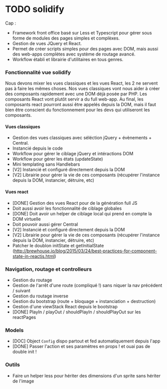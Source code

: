 # TODO solidify

Cap :

- Framework front office basé sur Less et Typescript pour gérer sous forme de modules des pages simples et complèxes.
- Gestion de vues JQuery et React.
- Permet de créer scripts simples pour des pages avec DOM, mais aussi des web-apps complètes avec système de routage avancé.
- Workflow établi et librairie d'utilitaires en tous genres.

### Fonctionnalité vue solidify

Nous devons mixer les vues classiques et les vues React, les 2 ne servent pas à faire les mêmes choses.
Nos vues classiques vont nous aider à créer des composants rapidement avec une DOM déjà posée par PHP.
Les composants React vont plutôt servir a du full web-app.
Au final, les composants react pourront aussi être appelés depuis la DOM, mais il faut bien être conscient du fonctionnement pour les devs qui utiliseront les composants.

#### Vues classiques

- Gestion des vues classiques avec séléction jQuery + évènements + Central.
- Instancié depuis le code
- Workflow pour gérer le ciblage jQuery et intéractions DOM
- Workflow pour gérer les états (updateState)
- Mini templating sans Handlebars
- [V2] Instancié et configuré directement depuis la DOM
- [V2] Librairie pour gérer la vie de ces composants (récupérer l'instance depuis la DOM, instancier, détruire, etc)

#### Vues react

- [DONE] Gestion des vues React pour de la génération full JS
- Doit aussi avoir les fonctionnalité de ciblage globales
- [DONE] Doit avoir un helper de ciblage local qui prend en compte la DOM virtuelle
- Doit pouvoir aussi gérer Central
- [V2] Instancié et configuré directement depuis la DOM
- [V2] Librairie pour gérer la vie de ces composants (récupérer l'instance depuis la DOM, instancier, détruire, etc)
- Patcher le doublon initState et getInitialState (http://brewhouse.io/blog/2015/03/24/best-practices-for-component-state-in-reactjs.html)

### Navigation, routage et controlleurs

- Gestion du routage
- Gestion de l'arrêt d'une route (compliqué !) sans niquer la nav précédent / suivant
- Gestion du routage inverse
- Gestion du bootstrap (route + bloquage + instanciation + destruction)
- Gestion d'une viewStack React depuis le bootstrap
- [DONE] PlayIn / playOut / shouldPlayIn / shouldPlayOut sur les reactPages

### Models

- [DOC] Object `Config` dispo partout et fed automatiquement depuis l'app
- [DONE] Passer l'action et ses paramètres en props ! et ouai pas de double init !

### Outils

- Faire un helper less pour hériter des dimensions d'un sprite sans hériter de l'image

